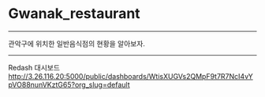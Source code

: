 # Gwanak_restaurant
- - -
관악구에 위치한 일반음식점의 현황을 알아보자.

- - -
Redash 대시보드
http://3.26.116.20:5000/public/dashboards/WtisXUGVs2QMpF9t7R7NcI4vYpVO88nunVKztG65?org_slug=default
